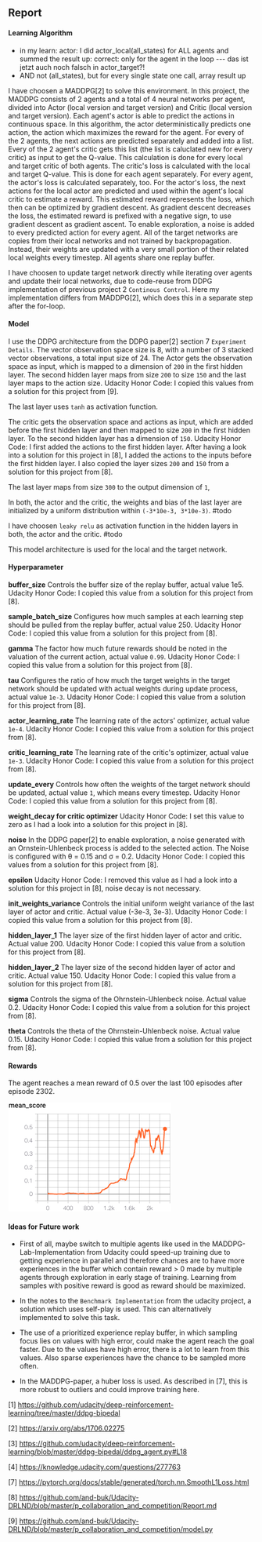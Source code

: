 ## Report

#### Learning Algorithm

- in my learn: actor: I did actor_local(all_states) for ALL agents and summed the result up: correct: only for the agent in the loop
--- das ist jetzt auch noch falsch in actor_target?!
- AND not (all_states), but for every single state one call, array result up


I have choosen a MADDPG[2] to solve this environment. In this project, the MADDPG consists of 2 agents and a total of 4 neural networks per agent, divided into Actor (local version and target version) and Critic (local version and target version). Each agent's actor is able to predict the actions in continuous space. In this algorithm, the actor deterministically predicts one action, the action which maximizes the reward for the agent. For every of the 2 agents, the next actions are predicted separately and added into a list. Every of the 2 agent's critic gets this list (the list is caluclated new for every critic) as input to get the Q-value. This calculation is done for every local and target critic of both agents. The critic's loss is calculated with the local and target Q-value. This is done for each agent separately.
For every agent, the actor's loss is calculated separately, too. For the actor's loss, the next actions for the local actor are predicted and used within the agent's local critic to estimate a reward. This estimated reward represents the loss, which then can be optimized by gradient descent. As gradient descent decreases the loss, the estimated reward is prefixed with a negative sign, to use gradient descent as gradient ascent. To enable exploration, a noise is added to every predicted action for every agent. All of the target networks are copies from their local networks and not trained by backpropagation. Instead, their weights are updated with a very small portion of their related local weights every timestep. All agents share one replay buffer.

I have choosen to update target network directly while iterating over agents and update their local networks, due to code-reuse from DDPG implementation of previous project 2 `Continous Control`. Here my implementation differs from MADDPG[2], which does this in a separate step after the for-loop.

#### Model

I use the DDPG architecture from the DDPG paper[2] section 7 `Experiment Details`. The vector observation space size is 8, with a number of 3 stacked vector observations, a total input size of 24.
The Actor gets the observation space as input, which is mapped to a dimension of `200` in the first hidden layer. The second hidden layer maps from size `200` to size `150` and the last layer maps to the action size. Udacity Honor Code: I copied this values from a solution for this project from [9].

The last layer uses `tanh` as activation function.

The critic gets the observation space and actions as input, which are added before the first hidden layer and then mapped to size `200` in the first hidden layer. To the second hidden layer has a dimension of `150`. 
Udacity Honor Code: I first added the actions to the first hidden layer. After having a look into a solution for this project in [8], I added the actions to the inputs before the first hidden layer. I also copied the layer sizes `200` and `150` from a solution for this project from [8].

The last layer maps from size `300` to the output dimension of `1`, 

In both, the actor and the critic, the weights and bias of the last layer are initialized by a uniform distribution within `(-3*10e-3, 3*10e-3)`. #todo

I have choosen `leaky relu` as activation function in the hidden layers in both, the actor and the critic. #todo

This model architecture is used for the local and the target network.

#### Hyperparameter

**buffer_size**
Controls the buffer size of the replay buffer, actual value 1e5. Udacity Honor Code: I copied this value from a solution for this project from [8].

**sample_batch_size**
Configures how much samples at each learning step should be pulled from the replay buffer, actual value 250. Udacity Honor Code: I copied this value from a solution for this project from [8].

**gamma**
The factor how much future rewards should be noted in the valuation of the current action, actual value `0.99`. Udacity Honor Code: I copied this value from a solution for this project from [8].

**tau**
Configures the ratio of how much the target weights in the target network should be updated with actual weights during update process, actual value `1e-3`. Udacity Honor Code: I copied this value from a solution for this project from [8].

**actor_learning_rate**
The learning rate of the actors' optimizer, actual value `1e-4`. Udacity Honor Code: I copied this value from a solution for this project from [8].

**critic_learning_rate**
The learning rate of the critic's optimizer, actual value `1e-3`. Udacity Honor Code: I copied this value from a solution for this project from [8].

**update_every**
Controls how often the weights of the target network should be updated, actual value `1`, which means every timestep. Udacity Honor Code: I copied this value from a solution for this project from [8].

**weight_decay for critic optimizer**
Udacity Honor Code: I set this value to zero as I had a look into a solution for this project in [8].

**noise**
In the DDPG paper[2] to enable exploration, a noise generated with an Ornstein-Uhlenbeck process is added to the selected action. The Noise is configured with θ = 0.15 and σ = 0.2. Udacity Honor Code: I copied this values from a solution for this project from [8].

**epsilon**
Udacity Honor Code: I removed this value as I had a look into a solution for this project in [8], noise decay is not necessary.

**init_weights_variance**
Controls the initial uniform weight variance of the last layer of actor and critic. Actual value (-3e-3, 3e-3). Udacity Honor Code: I copied this value from a solution for this project from [8].

**hidden_layer_1**
The layer size of the first hidden layer of actor and critic. Actual value 200. Udacity Honor Code: I copied this value from a solution for this project from [8].

**hidden_layer_2**
The layer size of the second hidden layer of actor and critic. Actual value 150. Udacity Honor Code: I copied this value from a solution for this project from [8].

**sigma**
Controls the sigma of the Ohrnstein-Uhlenbeck noise. Actual value 0.2. Udacity Honor Code: I copied this value from a solution for this project from [8].

**theta**
Controls the theta of the Ohrnstein-Uhlenbeck noise. Actual value 0.15. Udacity Honor Code: I copied this value from a solution for this project from [8].

#### Rewards

The agent reaches a mean reward of 0.5 over the last 100 episodes after episode 2302.

![mean reward plot](tensorboard_reward.png)

#### Ideas for Future work

- First of all, maybe switch to multiple agents like used in the MADDPG-Lab-Implementation from Udacity could speed-up training due to getting experience in parallel and therefore chances are to have more experiences in the buffer which contain reward > 0 made by multiple agents through exploration in early stage of training. Learning from samples with positive reward is good as reward should be maximized.

- In the notes to the `Benchmark Implementation` from the udacity project, a solution which uses self-play is used. This can alternatively implemented to solve this task.

- The use of a prioritized experience replay buffer, in which sampling focus lies on values with high error, could make the agent reach the goal faster. Due to the values have high error, there is a lot to learn from this values. Also sparse experiences have the chance to be sampled more often.

- In the MADDPG-paper, a huber loss is used. As described in [7], this is more robust to outliers and could improve training here.

[1] https://github.com/udacity/deep-reinforcement-learning/tree/master/ddpg-bipedal

[2] https://arxiv.org/abs/1706.02275

[3] https://github.com/udacity/deep-reinforcement-learning/blob/master/ddpg-bipedal/ddpg_agent.py#L18

[4] https://knowledge.udacity.com/questions/277763

[7] https://pytorch.org/docs/stable/generated/torch.nn.SmoothL1Loss.html

[8] https://github.com/and-buk/Udacity-DRLND/blob/master/p_collaboration_and_competition/Report.md

[9] https://github.com/and-buk/Udacity-DRLND/blob/master/p_collaboration_and_competition/model.py